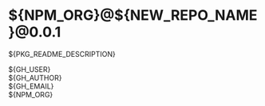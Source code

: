 # \${NPM_ORG}@\${NEW_REPO_NAME}@0.0.1

\${PKG_README_DESCRIPTION}

\${GH_USER}  
\${GH_AUTHOR}  
\${GH_EMAIL}  
\${NPM_ORG}  
